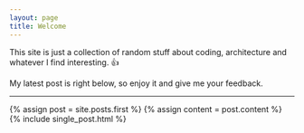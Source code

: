 ```yaml
---
layout: page
title: Welcome
---
```


This site is just a collection of random stuff about coding, architecture and whatever I find interesting. :+1:

<!-- {% gist c08ee0f2726fd0e3909d %} -->

My latest post is right below, so enjoy it and give me your feedback.

---

{% assign post = site.posts.first %}
{% assign content = post.content %}
{% include single_post.html %}